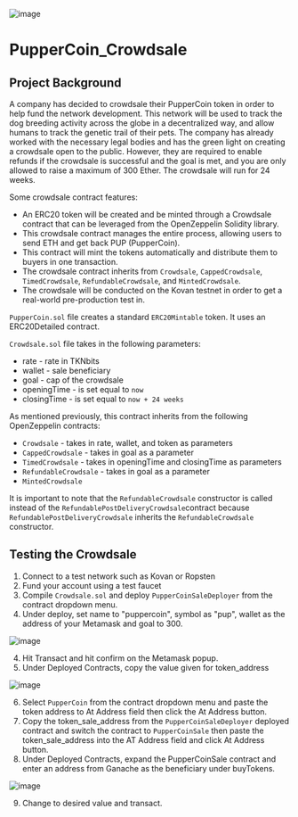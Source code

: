 ![image](https://user-images.githubusercontent.com/65314799/98406876-57e5d380-2034-11eb-8a8c-cf7e9aaa28aa.png)

# PupperCoin_Crowdsale

## Project Background

A company has decided to crowdsale their PupperCoin token in order to help fund the network development.
This network will be used to track the dog breeding activity across the globe in a decentralized way, and allow humans to track the genetic trail of their pets. The company has already worked with the necessary legal bodies and has the green light on creating a crowdsale open to the public. However, they are required to enable refunds if the crowdsale is successful and the goal is met, and you are only allowed to raise a maximum of 300 Ether. The crowdsale will run for 24 weeks.

Some crowdsale contract features:
* An ERC20 token will be created and be minted through a Crowdsale contract that can be leveraged from the OpenZeppelin Solidity library.
* This crowdsale contract manages the entire process, allowing users to send ETH and get back PUP (PupperCoin).
* This contract will mint the tokens automatically and distribute them to buyers in one transaction.
* The crowdsale contract inherits from `Crowdsale`, `CappedCrowdsale`, `TimedCrowdsale`, `RefundableCrowdsale`, and `MintedCrowdsale`.
* The crowdsale will be conducted on the Kovan testnet in order to get a real-world pre-production test in. 

`PupperCoin.sol` file creates a standard `ERC20Mintable` token. It uses an ERC20Detailed contract.

`Crowdsale.sol` file takes in the following parameters:
  * rate - rate in TKNbits
  * wallet - sale beneficiary
  * goal - cap of the crowdsale
  * openingTime - is set equal to `now`
  * closingTime - is set equal to `now + 24 weeks`
  
As mentioned previously, this contract inherits from the following OpenZeppelin contracts:
  * `Crowdsale` - takes in rate, wallet, and token as parameters
  * `CappedCrowdsale` - takes in goal as a parameter
  * `TimedCrowdsale` - takes in openingTime and closingTime as parameters
  * `RefundableCrowdsale` - takes in goal as a parameter
  * `MintedCrowdsale`
  
 It is important to note that the `RefundableCrowdsale` constructor is called instead of the `RefundablePostDeliveryCrowdsale`contract because `RefundablePostDeliveryCrowdsale` inherits the `RefundableCrowdsale` constructor.
 
 ## Testing the Crowdsale
 
 1. Connect to a test network such as Kovan or Ropsten
 2. Fund your account using a test faucet
 3. Compile `Crowdsale.sol` and deploy `PupperCoinSaleDeployer` from the contract dropdown menu.
 4. Under deploy, set name to "puppercoin", symbol as "pup", wallet as the address of your Metamask and goal to 300.
 
 ![image](https://user-images.githubusercontent.com/65314799/98741353-1a55b300-2372-11eb-9473-1b346e59d2ed.png)

 4. Hit Transact and hit confirm on the Metamask popup.
 5. Under Deployed Contracts, copy the value given for token_address
 
 ![image](https://user-images.githubusercontent.com/65314799/98741464-512bc900-2372-11eb-8f39-eed4d4e40c31.png)
 
6. Select `PupperCoin` from the contract dropdown menu and paste the token address to At Address field then click the At Address button.
7. Copy the token_sale_address from the `PupperCoinSaleDeployer` deployed contract and switch the contract to `PupperCoinSale` then paste the token_sale_address into the AT Address field and click At Address button.
8. Under Deployed Contracts, expand the PupperCoinSale contract and enter an address from Ganache as the beneficiary under buyTokens.

![image](https://user-images.githubusercontent.com/65314799/98742350-ea0f1400-2373-11eb-87b6-499066e8d046.png)

9. Change to desired value and transact.

 
 
 
